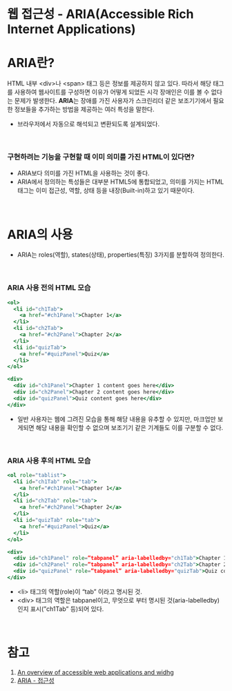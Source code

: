 # 웹 접근성 - ARIA(Accessible Rich Internet Applications)

# ARIA란?

HTML 내부 \<div>나 \<span> 태그 등은 정보를 제공하지 않고 있다. 따라서 해당 태그를 사용하여 웹사이트를 구성하면 이유가 어떻게 되었든 시각 장애인은 이를 볼 수 없다는 문제가 발생한다. **ARIA**는 장애를 가진 사용자가 스크린리더 같은 보조기기에서 필요한 정보들을 추가하는 방법을 제공하는 여러 특성을 말한다.

- 브라우저에서 자동으로 해석되고 변환되도록 설계되었다.

<br />

### 구현하려는 기능을 구현할 때 이미 의미를 가진 HTML이 있다면?

- ARIA보다 의미를 가진 HTML을 사용하는 것이 좋다.
- ARIA에서 정의하는 특성들은 대부분 HTML5에 통합되었고, 의미를 가지는 HTML 태그는 이미 접근성, 역할, 상태 등을 내장(Built-in)하고 있기 때문이다.

<br />

# ARIA의 사용

- ARIA는 roles(역할), states(상태), properties(특징) 3가지를 분할하여 정의한다.

<br />

### ARIA 사용 전의 HTML 모습

```jsx
<ol>
  <li id="ch1Tab">
    <a href="#ch1Panel">Chapter 1</a>
  </li>
  <li id="ch2Tab">
    <a href="#ch2Panel">Chapter 2</a>
  </li>
  <li id="quizTab">
    <a href="#quizPanel">Quiz</a>
  </li>
</ol>

<div>
  <div id="ch1Panel">Chapter 1 content goes here</div>
  <div id="ch2Panel">Chapter 2 content goes here</div>
  <div id="quizPanel">Quiz content goes here</div>
</div>
```

- 일반 사용자는 웹에 그려진 모습을 통해 해당 내용을 유추할 수 있지만, 마크업만 보게되면 해당 내용을 확인할 수 없으며 보조기기 같은 기계들도 이를 구분할 수 없다.

<br />

### ARIA 사용 후의 HTML 모습

```jsx
<ol role="tablist">
  <li id="ch1Tab" role="tab">
    <a href="#ch1Panel">Chapter 1</a>
  </li>
  <li id="ch2Tab" role="tab">
    <a href="#ch2Panel">Chapter 2</a>
  </li>
  <li id="quizTab" role="tab">
    <a href="#quizPanel">Quiz</a>
  </li>
</ol>

<div>
  <div id="ch1Panel" role=”tabpanel” aria-labelledby="ch1Tab">Chapter 1 content goes here</div>
  <div id="ch2Panel" role=”tabpanel” aria-labelledby="ch2Tab">Chapter 2 content goes here</div>
  <div id="quizPanel" role=”tabpanel” aria-labelledby="quizTab">Quiz content goes here</div>
</div>
```

- \<li> 태그의 역할(role)이 “tab” 이라고 명시된 것.
- \<div> 태그의 역할은 tabpanel이고, 무엇으로 부터 명시된 것(aria-labelledby)인지 표시(”ch1Tab” 등)되어 있다.

<br />

# 참고

1. [An overview of accessible web applications and widhg](https://developer.mozilla.org/ko/docs/Web/Accessibility/An_overview_of_accessible_web_applications_and_widgets)
2. [ARIA - 접근성](https://developer.mozilla.org/ko/docs/Web/Accessibility/ARIA)